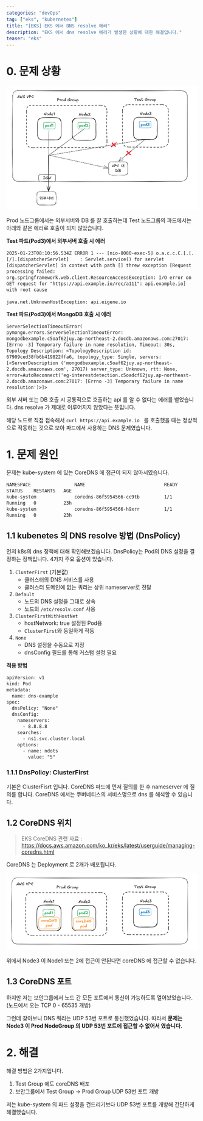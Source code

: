 ```yaml
---
categories: "devOps"
tag: ["eks", "kubernetes"]
title: "[EKS] EKS 에서 DNS resolve 에러"
description: "EKS 에서 dns resolve 에러가 발생한 상황에 대한 해결입니다."
teaser: "eks"
---
```


# 0. 문제 상황

![image-20250124111717977](../../images/2025-01-24-eksdnsresolve/image-20250124111717977.png)

Prod 노드그룹에서는 외부서버와 DB 를 잘 호출하는데 Test 노드그룹의 파드에서는 아래와 같은 에러로 호출이 되지 않았습니다.

**Test 파드(Pod3)에서 외부서버 호출 시 에러**

```
2025-01-23T08:10:56.534Z ERROR 1 --- [nio-8080-exec-5] o.a.c.c.C.[.[.[/].[dispatcherServlet]    : Servlet.service() for servlet [dispatcherServlet] in context with path [] threw exception [Request processing failed: org.springframework.web.client.ResourceAccessException: I/O error on GET request for "https://api.example.io/rec/a111": api.example.io] with root cause

java.net.UnknownHostException: api.eigene.io
```

**Test 파드(Pod3)에서 MongoDB 호출 시 에러**

```
ServerSelectionTimeoutError(
pymongo.errors.ServerSelectionTimeoutError: mongodbexample.c5oaf62juy.ap-northeast-2.docdb.amazonaws.com:27017: [Errno -3] Temporary failure in name resolution, Timeout: 30s, Topology Description: <TopologyDescription id: 67909ced38fb6b419822ffa6, topology_type: Single, servers: [<ServerDescription ('mongodbexample.c5oaf62juy.ap-northeast-2.docdb.amazonaws.com', 27017) server_type: Unknown, rtt: None, error=AutoReconnect('eg-interestdetection.c5oadcf62juy.ap-northeast-2.docdb.amazonaws.com:27017: [Errno -3] Temporary failure in name resolution')>]>
```

외부 서버 또는 DB 호출 시 공통적으로 호출하는 api 를 알 수 없다는 에러를 뱉었습니다. dns resolve 가 제대로 이루어지지 않았다는 뜻입니다.

해당 노드로 직접 접속해서 `curl https://api.example.io ` 를 호출했을 때는 정상적으로 작동하는 것으로 보아 파드에서 사용하는 DNS 문제였습니다.

# 1. 문제 원인

문제는 kube-system 에 있는 CoreDNS 에 접근이 되지 않아서였습니다.

```
NAMESPACE                NAME                             READY   STATUS    RESTARTS   AGE
kube-system              coredns-86f5954566-cc9tb         1/1     Running   0          23h
kube-system              coredns-86f5954566-h9xrr         1/1     Running   0          23h
```

## 1.1 kubenetes 의 DNS resolve 방법 (DnsPolicy)

  먼저  k8s의 dns 정책에 대해 확인해보겠습니다. DnsPolicy는 Pod의 DNS 설정을 결정하는 정책입니다. 4가지 주요 옵션이 있습니다.

1. `ClusterFirst` (기본값)
   - 클러스터의 DNS 서비스를 사용
   - 클러스터 도메인에 없는 쿼리는 상위 nameserver로 전달
2. `Default`
   - 노드의 DNS 설정을 그대로 상속
   - 노드의 `/etc/resolv.conf` 사용
3. `ClusterFirstWithHostNet`
   - hostNetwork: true 설정된 Pod용
   - `ClusterFirst`와 동일하게 작동
4. `None`
   - DNS 설정을 수동으로 지정
   - dnsConfig 필드를 통해 커스텀 설정 필요

**적용 방법**

```
apiVersion: v1
kind: Pod
metadata:
  name: dns-example
spec:
  dnsPolicy: "None"
  dnsConfig:
    nameservers:
      - 8.8.8.8
    searches:
      - ns1.svc.cluster.local
    options:
      - name: ndots
        value: "5"
```

### 1.1.1 DnsPolicy: ClusterFirst

기본은 ClusterFisrt 입니다. CoreDNS 파드에 먼저 질의를 한 후 nameserver 에 질의를 합니다. CoreDNS 에서는 쿠버네티스의 서비스명으로 dns 를 해석할 수 있습니다.

## 1.2 CoreDNS 위치

> EKS CoreDNS 관련 자료 : https://docs.aws.amazon.com/ko_kr/eks/latest/userguide/managing-coredns.html

CoreDNS 는 Deployment 로 2개가 배포됩니다.

![image-20250124113249267](../../images/2025-01-24-eksdnsresolve/image-20250124113249267.png)

위에서 Node3 이 Node1 또는 2에 접근이 안된다면 coreDNS 에 접근할 수 없습니다.

## 1.3 CoreDNS 포트

하지만 저는 보안그룹에서 노드 간 모든 포트에서 통신이 가능하도록 열어놨었습니다. (노드에서 오는 TCP 0 - 65535 개방)

그런데 찾아보니 DNS 쿼리는 UDP 53번 포트로 통신했었습니다. 따라서 **문제는 Node3 이 Prod NodeGroup 의 UDP 53번 포트에 접근할 수 없어서 였습니다.**

# 2. 해결

해결 방법은 2가지입니다.

1. Test Group 에도 coreDNS 배포
2. 보안그룹에서 Test Group -> Prod Group UDP 53번 포트 개방

저는 kube-system 의 파드 설정을 건드리기보다 UDP 53번 포트를 개방해 간단하게 해결했습니다.